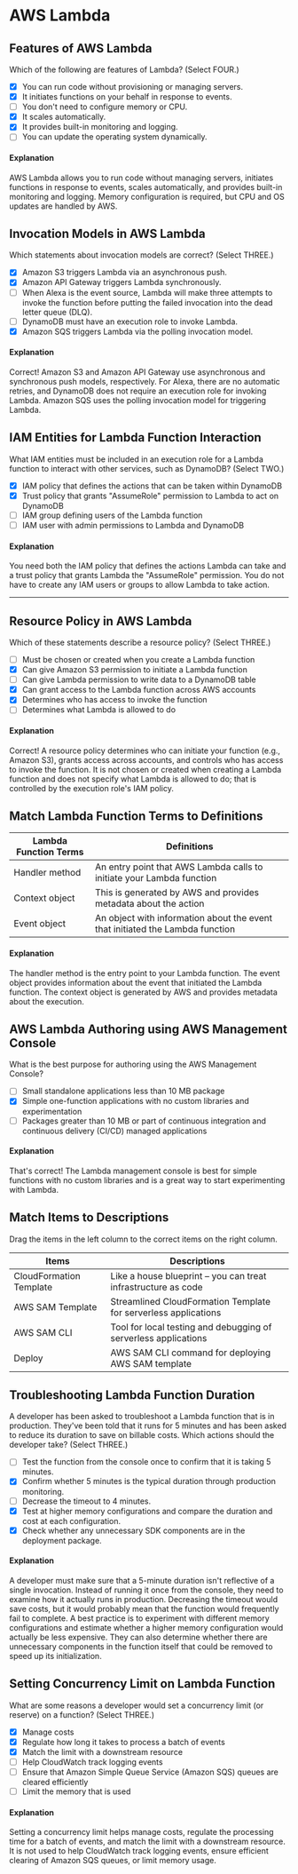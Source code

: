 # AWS Lambda

## Features of AWS Lambda

Which of the following are features of Lambda? (Select FOUR.)

- [x] You can run code without provisioning or managing servers.
- [x] It initiates functions on your behalf in response to events.
- [ ] You don't need to configure memory or CPU.
- [x] It scales automatically.
- [x] It provides built-in monitoring and logging.
- [ ] You can update the operating system dynamically.

#### Explanation

AWS Lambda allows you to run code without managing servers, initiates functions in response to events, scales automatically, and provides built-in monitoring and logging. Memory configuration is required, but CPU and OS updates are handled by AWS.

## Invocation Models in AWS Lambda

Which statements about invocation models are correct? (Select THREE.)

- [x] Amazon S3 triggers Lambda via an asynchronous push.
- [x] Amazon API Gateway triggers Lambda synchronously.
- [ ] When Alexa is the event source, Lambda will make three attempts to invoke the function before putting the failed invocation into the dead letter queue (DLQ).
- [ ] DynamoDB must have an execution role to invoke Lambda.
- [x] Amazon SQS triggers Lambda via the polling invocation model.

#### Explanation

Correct! Amazon S3 and Amazon API Gateway use asynchronous and synchronous push models, respectively. For Alexa, there are no automatic retries, and DynamoDB does not require an execution role for invoking Lambda. Amazon SQS uses the polling invocation model for triggering Lambda.


## IAM Entities for Lambda Function Interaction

What IAM entities must be included in an execution role for a Lambda function to interact with other services, such as DynamoDB? (Select TWO.)

- [x] IAM policy that defines the actions that can be taken within DynamoDB
- [x] Trust policy that grants "AssumeRole" permission to Lambda to act on DynamoDB
- [ ] IAM group defining users of the Lambda function
- [ ] IAM user with admin permissions to Lambda and DynamoDB

#### Explanation

You need both the IAM policy that defines the actions Lambda can take and a trust policy that grants Lambda the "AssumeRole" permission. You do not have to create any IAM users or groups to allow Lambda to take action.

---

## Resource Policy in AWS Lambda

Which of these statements describe a resource policy? (Select THREE.)

- [ ] Must be chosen or created when you create a Lambda function
- [x] Can give Amazon S3 permission to initiate a Lambda function
- [ ] Can give Lambda permission to write data to a DynamoDB table
- [x] Can grant access to the Lambda function across AWS accounts
- [x] Determines who has access to invoke the function
- [ ] Determines what Lambda is allowed to do

#### Explanation

Correct! A resource policy determines who can initiate your function (e.g., Amazon S3), grants access across accounts, and controls who has access to invoke the function. It is not chosen or created when creating a Lambda function and does not specify what Lambda is allowed to do; that is controlled by the execution role's IAM policy.

## Match Lambda Function Terms to Definitions


| Lambda Function Terms      | Definitions                                               |
| -------------------------- | --------------------------------------------------------- |
| Handler method             | An entry point that AWS Lambda calls to initiate your Lambda function |
| Context object             | This is generated by AWS and provides metadata about the action |
| Event object               | An object with information about the event that initiated the Lambda function |

#### Explanation

The handler method is the entry point to your Lambda function. The event object provides information about the event that initiated the Lambda function. The context object is generated by AWS and provides metadata about the execution.



## AWS Lambda Authoring using AWS Management Console

What is the best purpose for authoring using the AWS Management Console?

- [ ] Small standalone applications less than 10 MB package
- [x] Simple one-function applications with no custom libraries and experimentation
- [ ] Packages greater than 10 MB or part of continuous integration and continuous delivery (CI/CD) managed applications

#### Explanation

That's correct! The Lambda management console is best for simple functions with no custom libraries and is a great way to start experimenting with Lambda.

## Match Items to Descriptions

Drag the items in the left column to the correct items on the right column.

| Items                  | Descriptions                                             |
| ---------------------- | -------------------------------------------------------- |
| CloudFormation Template | Like a house blueprint – you can treat infrastructure as code |
| AWS SAM Template        | Streamlined CloudFormation Template for serverless applications |
| AWS SAM CLI             | Tool for local testing and debugging of serverless applications |
| Deploy                 | AWS SAM CLI command for deploying AWS SAM template       |


## Troubleshooting Lambda Function Duration

A developer has been asked to troubleshoot a Lambda function that is in production. They've been told that it runs for 5 minutes and has been asked to reduce its duration to save on billable costs. Which actions should the developer take? (Select THREE.)

- [ ] Test the function from the console once to confirm that it is taking 5 minutes.
- [x] Confirm whether 5 minutes is the typical duration through production monitoring.
- [ ] Decrease the timeout to 4 minutes.
- [x] Test at higher memory configurations and compare the duration and cost at each configuration.
- [x] Check whether any unnecessary SDK components are in the deployment package.

#### Explanation

A developer must make sure that a 5-minute duration isn't reflective of a single invocation. Instead of running it once from the console, they need to examine how it actually runs in production. Decreasing the timeout would save costs, but it would probably mean that the function would frequently fail to complete. A best practice is to experiment with different memory configurations and estimate whether a higher memory configuration would actually be less expensive. They can also determine whether there are unnecessary components in the function itself that could be removed to speed up its initialization.


## Setting Concurrency Limit on Lambda Function

What are some reasons a developer would set a concurrency limit (or reserve) on a function? (Select THREE.)

- [x] Manage costs
- [x] Regulate how long it takes to process a batch of events
- [x] Match the limit with a downstream resource
- [ ] Help CloudWatch track logging events
- [ ] Ensure that Amazon Simple Queue Service (Amazon SQS) queues are cleared efficiently
- [ ] Limit the memory that is used

#### Explanation

Setting a concurrency limit helps manage costs, regulate the processing time for a batch of events, and match the limit with a downstream resource. It is not used to help CloudWatch track logging events, ensure efficient clearing of Amazon SQS queues, or limit memory usage.

